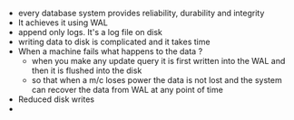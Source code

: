 - every database system provides reliability, durability and integrity
- It achieves it using WAL
- append only logs. It's a log file on disk
- writing data to disk is complicated and it takes time
- When a machine fails what happens to the data ? 
	- when you make any update query it is first written into the WAL and then it is flushed into the disk
	- so that when a m/c loses power the data is not lost and the system can recover the data from WAL at any point of time
- Reduced disk writes
- 
